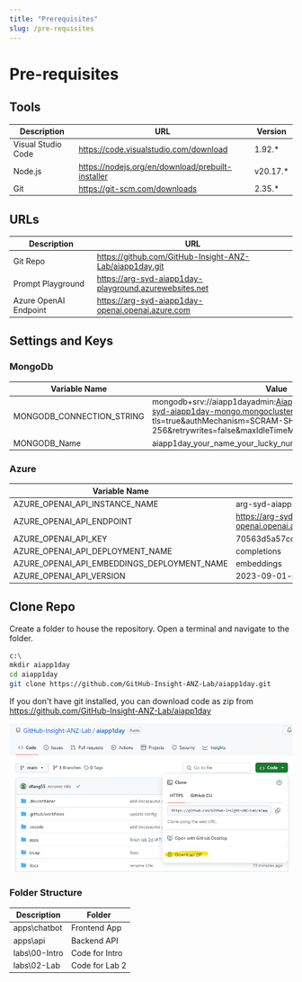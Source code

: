 ```yaml
---
title: "Prerequisites"
slug: /pre-requisites
---
```


# Pre-requisites

## Tools

| Description        | URL                                               | Version   |
| ------------------ | ------------------------------------------------- | --------- |
| Visual Studio Code | https://code.visualstudio.com/download            | 1.92.\*   |
| Node.js            | https://nodejs.org/en/download/prebuilt-installer | v20.17.\* |
| Git                | https://git-scm.com/downloads                     | 2.35.\*   |

## URLs

| Description           | URL                                                     |
| --------------------- | ------------------------------------------------------- |
| Git Repo              | https://github.com/GitHub-Insight-ANZ-Lab/aiapp1day.git |
| Prompt Playground     | https://arg-syd-aiapp1day-playground.azurewebsites.net  |
| Azure OpenAI Endpoint | https://arg-syd-aiapp1day-openai.openai.azure.com       |

## Settings and Keys

### MongoDb

| Variable Name             | Value                                                                                                                                                                                                 |
| ------------------------- | ----------------------------------------------------------------------------------------------------------------------------------------------------------------------------------------------------- |
| MONGODB_CONNECTION_STRING | mongodb+srv://aiapp1dayadmin:Aiapp1daypassword123@arg-syd-aiapp1day-mongo.mongocluster.cosmos.azure.com/?tls=true&authMechanism=SCRAM-SHA-256&retrywrites=false&maxIdleTimeMS=120000&tlsInsecure=true |
| MONGODB_Name              | aiapp1day_your_name_your_lucky_number                                                                                                                                                                 |

### Azure

| Variable Name                               | Value                                             |
| ------------------------------------------- | ------------------------------------------------- |
| AZURE_OPENAI_API_INSTANCE_NAME              | arg-syd-aiapp1day-openai                          |
| AZURE_OPENAI_API_ENDPOINT                   | https://arg-syd-aiapp1day-openai.openai.azure.com |
| AZURE_OPENAI_API_KEY                        | 70563d5a57cc45999cdd80b9bf50ed4d                  |
| AZURE_OPENAI_API_DEPLOYMENT_NAME            | completions                                       |
| AZURE_OPENAI_API_EMBEDDINGS_DEPLOYMENT_NAME | embeddings                                        |
| AZURE_OPENAI_API_VERSION                    | 2023-09-01-preview                                |

## Clone Repo

Create a folder to house the repository. Open a terminal and navigate to the folder.

```bash
c:\
mkdir aiapp1day
cd aiapp1day
git clone https://github.com/GitHub-Insight-ANZ-Lab/aiapp1day.git
```

If you don't have git installed, you can download code as zip from https://github.com/GitHub-Insight-ANZ-Lab/aiapp1day

![alt text](images/gitrepo-zip.png)

### Folder Structure

| Description   | Folder         |
| ------------- | -------------- |
| apps\chatbot  | Frontend App   |
| apps\api      | Backend API    |
| labs\00-Intro | Code for Intro |
| labs\02-Lab   | Code for Lab 2 |
